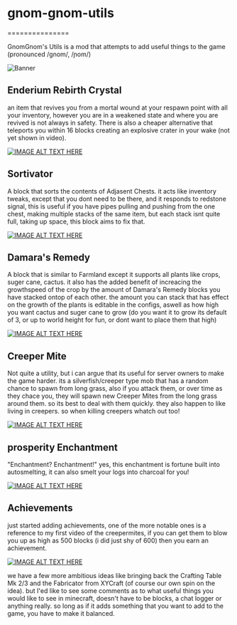 # gnom-gnom-utils
===============

GnomGnom's Utils is a mod that attempts to add useful things to the game (pronounced /ɡnom/, /ɲom/) 

![Banner](http://static.planetminecraft.com/files/resource_media/screenshot/1446/gnomgnomsutils8323094.jpg)

## Enderium Rebirth Crystal 
an item that revives you from a mortal wound at your respawn point with all your inventory, however you are in a weakened state and where you are revived is not always in safety. There is also a cheaper alternative that teleports you within 16 blocks creating an explosive crater in your wake (not yet shown in video).

[![IMAGE ALT TEXT HERE](http://img.youtube.com/vi/R3zILYD-Fao/0.jpg)](http://www.youtube.com/watch?v=R3zILYD-Fao)

## Sortivator 
A block that sorts the contents of Adjasent Chests. 
it acts like inventory tweaks, except that you dont need to be there, and it responds to redstone signal, this is useful if you have pipes pulling and pushing from the one chest, making multiple stacks of the same item, but each stack isnt quite full, taking up space, this block aims to fix that. 

[![IMAGE ALT TEXT HERE](http://img.youtube.com/vi/SUOX4yHq8Yk/0.jpg)](http://www.youtube.com/watch?v=SUOX4yHq8Yk)


## Damara's Remedy 
A block that is similar to Farmland except it supports all plants like crops, suger cane, cactus. it also has the added benefit of increacing the growthspeed of the crop by the amount of Damara's Remedy blocks you have stacked ontop of each other. the amount you can stack that has effect on the growth of the plants is editable in the configs, aswell as how high you want cactus and suger cane to grow (do you want it to grow its default of 3, or up to world height for fun, or dont want to place them that high)

[![IMAGE ALT TEXT HERE](http://img.youtube.com/vi/Q7uA-yBu234/0.jpg)](http://www.youtube.com/watch?v=Q7uA-yBu234)

## Creeper Mite 
Not quite a utility, but i can argue that its useful for server owners to make the game harder. its a silverfish/creeper type mob that has a random chance to spawn from long grass, also if you attack them, or over time as they chace you, they will spawn new Creeper Mites from the long grass around them. so its best to deal with them quickly. they also happen to like living in creepers. so when killing creepers whatch out too! 

[![IMAGE ALT TEXT HERE](http://img.youtube.com/vi/bxZq2FCG2F0/0.jpg)](http://www.youtube.com/watch?v=bxZq2FCG2F0)

## prosperity Enchantment 
"Enchantment? Enchantment!" yes, this enchantment is fortune built into autosmelting, it can also smelt your logs into charcoal for you!

[![IMAGE ALT TEXT HERE](http://img.youtube.com/vi/q6tkNeTHn0g/0.jpg)](http://www.youtube.com/watch?v=q6tkNeTHn0g)

## Achievements 
just started adding achievements, one of the more notable ones is a reference to my first video of the creepermites, if you can get them to blow you up as high as 500 blocks (i did just shy of 600) then you earn an achievement. 

[![IMAGE ALT TEXT HERE](http://img.youtube.com/vi/sX21V6pZ0FA/0.jpg)](http://www.youtube.com/watch?v=sX21V6pZ0FA)


we have a few more ambitious ideas like bringing back the Crafting Table Mk 2/3 and the Fabricator from XYCraft (of course our own spin on the idea). but I'ed like to see some comments as to what useful things you would like to see in minecraft, doesn't have to be blocks, a chat logger or anything really. so long as if it adds something that you want to add to the game, you have to make it balanced.
